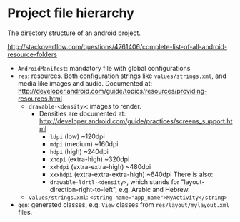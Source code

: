 # Project file hierarchy

The directory structure of an android project.

<http://stackoverflow.com/questions/4761406/complete-list-of-all-android-resource-folders>

-   `AndroidManifest`: mandatory file with global configurations
-   `res`: resources. Both configuration strings like `values/strings.xml`, and media like images and audio. Documented at: <http://developer.android.com/guide/topics/resources/providing-resources.html>
    -   `drawable-<density>`: images to render.
        -   Densities are documented at: <http://developer.android.com/guide/practices/screens_support.html>
            - `ldpi` (low) ~120dpi
            - `mdpi` (medium) ~160dpi
            - `hdpi` (high) ~240dpi
            - `xhdpi` (extra-high) ~320dpi
            - `xxhdpi` (extra-extra-high) ~480dpi
            - `xxxhdpi` (extra-extra-extra-high) ~640dpi
            There is also:
            - `drawable-ldrtl-<density>`, which stands for "layout-direction-right-to-left", e.g. Arabic and Hebrew.
    - `values/strings.xml`: `<string name="app_name">MyActivity</string>`
-   `gen`: generated classes, e.g. `View` classes from `res/layout/mylayout.xml` files.
